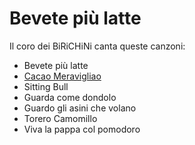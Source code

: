 Bevete più latte
================

Il coro dei BiRiCHiNi canta queste canzoni:

* Bevete più latte
* [Cacao Meravigliao](Cacao%20Meravigliao/README.md)
* Sitting Bull
* Guarda come dondolo
* Guardo gli asini che volano
* Torero Camomillo
* Viva la pappa col pomodoro

